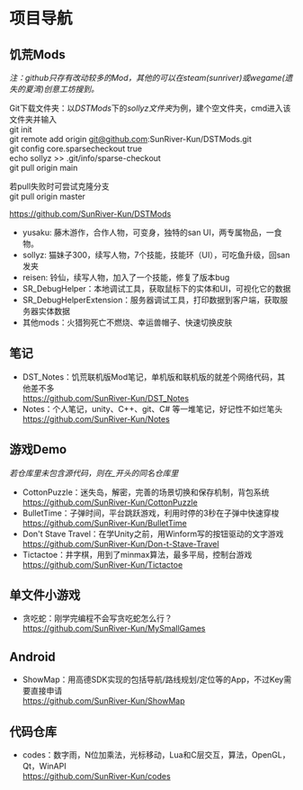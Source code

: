 # 项目导航

## 饥荒Mods

 *注：github只存有改动较多的Mod，其他的可以在steam(sunriver)或wegame(遗失的夏湾)创意工坊搜到。*  

Git下载文件夹：以*DSTMods*下的*sollyz文件夹*为例，建个空文件夹，cmd进入该文件夹并输入  
git init  
git remote add origin git@github.com:SunRiver-Kun/DSTMods.git  
git config core.sparsecheckout true  
echo sollyz >> .git/info/sparse-checkout  
git pull origin main  

若pull失败时可尝试克隆分支  
git pull origin master  


<https://github.com/SunRiver-Kun/DSTMods>

- yusaku: 藤木游作，合作人物，可变身，独特的san UI，两专属物品，一食物。
- sollyz: 猫妹子300，续写人物，7个技能，技能环（UI），可吃鱼升级，回san发夹
- reisen: 铃仙，续写人物，加入了一个技能，修复了版本bug
- SR_DebugHelper：本地调试工具，获取鼠标下的实体和UI，可视化它的数据
- SR_DebugHelperExtension：服务器调试工具，打印数据到客户端，获取服务器实体数据
- 其他mods：火猎狗死亡不燃烧、幸运兽帽子、快速切换皮肤

## 笔记

- DST_Notes：饥荒联机版Mod笔记，单机版和联机版的就差个网络代码，其他差不多  
<https://github.com/SunRiver-Kun/DST_Notes>
- Notes：个人笔记，unity、C++、git、C# 等一堆笔记，好记性不如烂笔头  
<https://github.com/SunRiver-Kun/Notes>

## 游戏Demo

*若仓库里未包含源代码，则在_开头的同名仓库里*

- CottonPuzzle：迷失岛，解密，完善的场景切换和保存机制，背包系统  
<https://github.com/SunRiver-Kun/CottonPuzzle>
- BulletTime：子弹时间，平台跳跃游戏，利用时停的3秒在子弹中快速穿梭  
<https://github.com/SunRiver-Kun/BulletTime>
- Don't Stave Travel：在学Unity之前，用Winform写的按钮驱动的文字游戏  
<https://github.com/SunRiver-Kun/Don-t-Stave-Travel>
- Tictactoe：井字棋，用到了minmax算法，最多平局，控制台游戏  
<https://github.com/SunRiver-Kun/Tictactoe>

## 单文件小游戏

- 贪吃蛇：刚学完编程不会写贪吃蛇怎么行？  
<https://github.com/SunRiver-Kun/MySmallGames>

## Android

- ShowMap：用高德SDK实现的包括导航/路线规划/定位等的App，不过Key需要直接申请  
<https://github.com/SunRiver-Kun/ShowMap>

## 代码仓库

- codes：数字雨，N位加乘法，光标移动，Lua和C层交互，算法，OpenGL，Qt，WinAPI  
<https://github.com/SunRiver-Kun/codes>  
